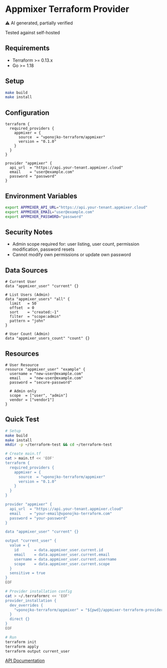 # Appmixer Terraform Provider

⚠️ AI generated, partially verified

Tested against self-hosted 

## Requirements
- Terraform >= 0.13.x
- Go >= 1.18

## Setup

```sh
make build
make install
```

## Configuration

```hcl
terraform {
  required_providers {
    appmixer = {
      source  = "vponojko-terraform/appmixer"
      version = "0.1.0"
    }
  }
}

provider "appmixer" {
  api_url  = "https://api.your-tenant.appmixer.cloud"
  email    = "user@example.com"
  password = "password"
}
```

## Environment Variables

```sh
export APPMIXER_API_URL="https://api.your-tenant.appmixer.cloud"
export APPMIXER_EMAIL="user@example.com"
export APPMIXER_PASSWORD="password"
```

## Security Notes
- Admin scope required for: user listing, user count, permission modification, password resets
- Cannot modify own permissions or update own password

## Data Sources

```hcl
# Current User
data "appmixer_user" "current" {}

# List Users (Admin)
data "appmixer_users" "all" {
  limit   = 50
  offset  = 0
  sort    = "created:-1"
  filter  = "scope:admin"
  pattern = "john"
}

# User Count (Admin)
data "appmixer_users_count" "count" {}
```

## Resources

```hcl
# User Resource
resource "appmixer_user" "example" {
  username = "new-user@example.com"
  email    = "new-user@example.com"
  password = "secure-password"
  
  # Admin only
  scope  = ["user", "admin"]
  vendor = ["vendor1"]
}
```

## Quick Test

```bash
# Setup
make build
make install
mkdir -p ~/terraform-test && cd ~/terraform-test

# Create main.tf
cat > main.tf << 'EOF'
terraform {
  required_providers {
    appmixer = {
      source  = "vponojko-terraform/appmixer"
      version = "0.1.0"
    }
  }
}

provider "appmixer" {
  api_url  = "https://api.your-tenant.appmixer.cloud"
  email    = "your-email@vponojko-terraform.com"
  password = "your-password"
}

data "appmixer_user" "current" {}

output "current_user" {
  value = {
    id       = data.appmixer_user.current.id
    email    = data.appmixer_user.current.email
    username = data.appmixer_user.current.username
    scope    = data.appmixer_user.current.scope
  }
  sensitive = true
}
EOF

# Provider installation config
cat > ~/.terraformrc << 'EOF'
provider_installation {
  dev_overrides {
    "vponojko-terraform/appmixer" = "${pwd}/appmixer-terraform-provider"
  }
  direct {}
}
EOF

# Run
terraform init
terraform apply
terraform output current_user
```

[API Documentation](https://docs.appmixer.com/api/user) 